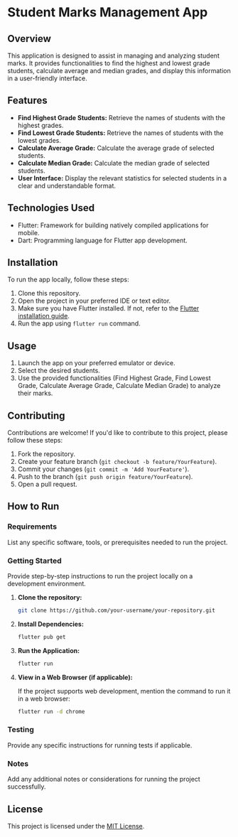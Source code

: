 # Student Marks Management App

## Overview
This application is designed to assist in managing and analyzing student marks. It provides functionalities to find the highest and lowest grade students, calculate average and median grades, and display this information in a user-friendly interface.

## Features
- **Find Highest Grade Students:** Retrieve the names of students with the highest grades.
- **Find Lowest Grade Students:** Retrieve the names of students with the lowest grades.
- **Calculate Average Grade:** Calculate the average grade of selected students.
- **Calculate Median Grade:** Calculate the median grade of selected students.
- **User Interface:** Display the relevant statistics for selected students in a clear and understandable format.

## Technologies Used
- Flutter: Framework for building natively compiled applications for mobile.
- Dart: Programming language for Flutter app development.

## Installation
To run the app locally, follow these steps:
1. Clone this repository.
2. Open the project in your preferred IDE or text editor.
3. Make sure you have Flutter installed. If not, refer to the [Flutter installation guide](https://flutter.dev/docs/get-started/install).
4. Run the app using `flutter run` command.

## Usage
1. Launch the app on your preferred emulator or device.
2. Select the desired students.
3. Use the provided functionalities (Find Highest Grade, Find Lowest Grade, Calculate Average Grade, Calculate Median Grade) to analyze their marks.

## Contributing
Contributions are welcome! If you'd like to contribute to this project, please follow these steps:
1. Fork the repository.
2. Create your feature branch (`git checkout -b feature/YourFeature`).
3. Commit your changes (`git commit -m 'Add YourFeature'`).
4. Push to the branch (`git push origin feature/YourFeature`).
5. Open a pull request.

## How to Run

### Requirements

List any specific software, tools, or prerequisites needed to run the project.

### Getting Started

Provide step-by-step instructions to run the project locally on a development environment.

1. **Clone the repository:**

    ```bash
    git clone https://github.com/your-username/your-repository.git
    ```

2. **Install Dependencies:**

    ```bash
    flutter pub get
    ```

3. **Run the Application:**

    ```bash
    flutter run
    ```

4. **View in a Web Browser (if applicable):**

    If the project supports web development, mention the command to run it in a web browser:

    ```bash
    flutter run -d chrome
    ```

### Testing

Provide any specific instructions for running tests if applicable.

### Notes

Add any additional notes or considerations for running the project successfully.

## License
This project is licensed under the [MIT License](https://opensource.org/licenses/MIT).

